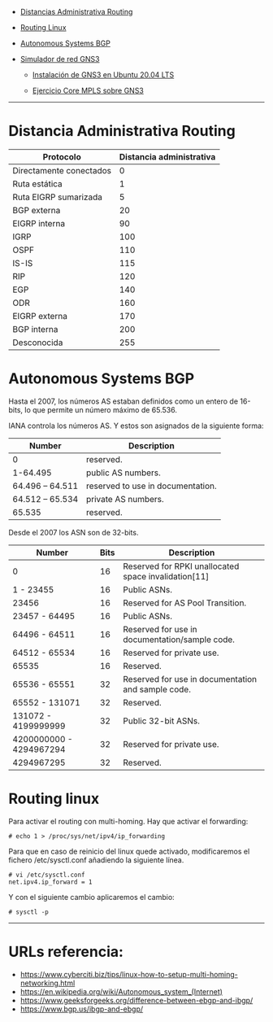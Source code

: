 
- [Distancias Administrativa Routing](#distancia-administrativa-routing)

- [Routing Linux](#routing-linux)

- [Autonomous Systems BGP](#autonomous-systems-bgp)

- [Simulador de red GNS3](./routing-instalacion-gns3.md)  

  - [Instalación de GNS3 en Ubuntu 20.04 LTS](./routing-instalacion-gns3.md)       
 
  - [Ejercicio Core MPLS sobre GNS3](./routing-ejercicio-mpls-sobre-gns3.md)        

***

# Distancia Administrativa Routing

| Protocolo	                  | Distancia administrativa |
|-----------------------------|--------------------------|
| Directamente conectados	    | 0 |
| Ruta estática	              | 1 |
| Ruta EIGRP sumarizada	      | 5 |
| BGP externa	                | 20 |
| EIGRP interna	              | 90 |
| IGRP	                      | 100 |
| OSPF	                      | 110 |
| IS-IS	                      | 115 |
| RIP	                        | 120 |
| EGP	                        | 140 |
| ODR	                        | 160 |
| EIGRP externa	              | 170 |
| BGP interna	                | 200 |
| Desconocida	                | 255 |

# Autonomous Systems BGP

Hasta el 2007, los números AS estaban definidos como un entero de 16-bits, lo que permite un número máximo de 65.536.

IANA controla los números AS. Y estos son asignados de la siguiente forma:

| Number | Description |
|--------|-------------|
| 0 | reserved. |
| 1-64.495 | public AS numbers. |
| 64.496 – 64.511 | reserved to use in documentation. |
| 64.512 – 65.534 | private AS numbers. |
| 65.535 | reserved. |

Desde el 2007 los ASN son de 32-bits.

| Number | Bits | Description	|
|--------|------|-------------|
| 0 | 16 | Reserved for RPKI unallocated space invalidation[11] |
| 1 - 23455	| 16 | Public ASNs. |
| 23456 | 16 | Reserved for AS Pool Transition. |
| 23457 - 64495 | 16 |  Public ASNs. |
| 64496 - 64511	| 16 | Reserved for use in documentation/sample code. |
| 64512 - 65534	| 16 | Reserved for private use. |
| 65535 | 16 | Reserved. |
| 65536 - 65551 | 32 | Reserved for use in documentation and sample code. |
| 65552 - 131071 | 32 | Reserved. |
| 131072 - 4199999999 | 32 | Public 32-bit ASNs. |
| 4200000000 - 4294967294 | 32 |   Reserved for private use. |
| 4294967295 | 32 |    Reserved. |



# Routing linux

Para activar el routing con multi-homing. Hay que activar el forwarding:

    # echo 1 > /proc/sys/net/ipv4/ip_forwarding

Para que en caso de reinicio del linux quede activado, modificaremos el fichero /etc/sysctl.conf añadiendo la siguiente línea.

    # vi /etc/sysctl.conf
    net.ipv4.ip_forward = 1

Y con el siguiente cambio aplicaremos el cambio:

    # sysctl -p


***

# URLs referencia:
- https://www.cyberciti.biz/tips/linux-how-to-setup-multi-homing-networking.html
- https://en.wikipedia.org/wiki/Autonomous_system_(Internet)
- https://www.geeksforgeeks.org/difference-between-ebgp-and-ibgp/
- https://www.bgp.us/ibgp-and-ebgp/


